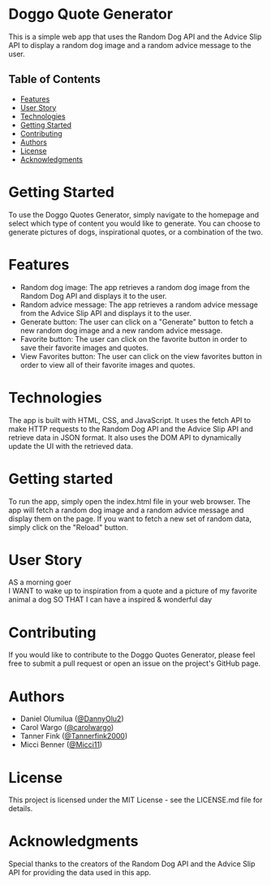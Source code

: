 # Doggo Quote Generator
This is a simple web app that uses the Random Dog API and the Advice Slip API to display a random dog image and a random advice message to the user.

## Table of Contents
- [Features](#features)
- [User Story](#user-story)
- [Technologies](#technologies)
- [Getting Started](#getting-started)
- [Contributing](#contributing)
- [Authors](#authors)
- [License](#license)
- [Acknowledgments](#acknowledgments)


# Getting Started
To use the Doggo Quotes Generator, simply navigate to the homepage and select which type of content you would like to generate. You can choose to generate pictures of dogs, inspirational quotes, or a combination of the two.

# Features
- Random dog image: The app retrieves a random dog image from the Random Dog API and displays it to the user.
- Random advice message: The app retrieves a random advice message from the Advice Slip API and displays it to the user.
- Generate button: The user can click on a "Generate" button to fetch a new random dog image and a new random advice message.
- Favorite button: The user can click on the favorite button in order to save their favorite images and quotes.
- View Favorites button: The user can click on the view favorites button in order to view all of their favorite images and quotes.

# Technologies
The app is built with HTML, CSS, and JavaScript. It uses the fetch API to make HTTP requests to the Random Dog API and the Advice Slip API and retrieve data in JSON format. It also uses the DOM API to dynamically update the UI with the retrieved data.

# Getting started
To run the app, simply open the index.html file in your web browser. The app will fetch a random dog image and a random advice message and display them on the page. If you want to fetch a new set of random data, simply click on the "Reload" button.

# User Story   
AS a morning goer   
I WANT to wake up to inspiration from a quote and a picture of my favorite animal a dog
SO THAT I can have a inspired & wonderful day

# Contributing
If you would like to contribute to the Doggo Quotes Generator, please feel free to submit a pull request or open an issue on the project's GitHub page.

# Authors
- Daniel Olumilua ([@DannyOlu2](https://github.com/DannyOlu2))
- Carol Wargo  ([@carolwargo](https://github.com/carolwargo))
- Tanner Fink ([@Tannerfink2000](https://github.com/Tannerfink2000))
- Micci Benner ([@Micci11](https://github.com/Micci11))

# License
This project is licensed under the MIT License - see the LICENSE.md file for details.

# Acknowledgments
Special thanks to the creators of the Random Dog API and the Advice Slip API for providing the data used in this app.








